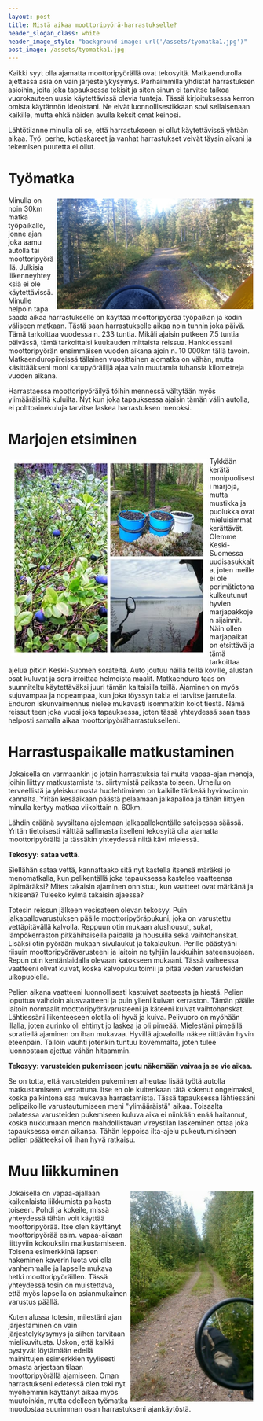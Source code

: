 ```yaml
---
layout: post
title: Mistä aikaa moottoripyörä-harrastukselle?
header_slogan_class: white
header_image_style: "background-image: url('/assets/tyomatka1.jpg')"
post_image: /assets/tyomatka1.jpg
---
```



Kaikki syyt olla ajamatta moottoripyörällä ovat tekosyitä. Matkaendurolla ajettassa asia on vain järjestelykysymys. Parhaimmilla yhdistät harrastuksen asioihin, joita joka tapauksessa tekisit ja siten sinun ei tarvitse taikoa vuorokauteen uusia käytettävissä olevia tunteja. Tässä kirjoituksessa kerron omista käytännön ideoistani. Ne eivät luonnollisestikkaan sovi sellaisenaan kaikille, mutta ehkä näiden avulla keksit omat keinosi.

Lähtötilanne minulla oli se, että harrastukseen ei ollut käytettävissä yhtään aikaa. Työ, perhe, kotiaskareet ja vanhat harrastukset veivät täysin aikani ja tekemisen puutetta ei ollut.

# Työmatka

<img src="/assets/tyomatka3.jpg" width="400" style="float: right; padding: 5px;" />

Minulla on noin 30km matka työpaikalle, jonne ajan joka aamu autolla tai moottoripyörällä. Julkisia liikenneyhteyksiä ei ole käytettävissä. Minulle helpoin tapa saada aikaa harrastukselle on käyttää moottoripyörää työpaikan ja kodin väliseen matkaan. Tästä saan harrastukselle aikaa noin tunnin joka päivä. Tämä tarkoittaa vuodessa n. 233 tuntia. Mikäli ajaisin putkeen 7.5 tuntia päivässä, tämä tarkoittaisi kuukauden mittaista reissua. Hankkiessani moottoripyörän ensimmäisen vuoden aikana ajoin n. 10 000km tällä tavoin. Matkaenduropiireissä tällainen vuosittainen ajomatka on vähän, mutta käsittääkseni moni katupyöräilijä ajaa vain muutamia tuhansia kilometreja vuoden aikana.

Harrastaessa moottoripyöräilyä töihin mennessä vältytään myös ylimääräisiltä kuluilta. Nyt kun joka tapauksessa ajaisin tämän välin autolla, ei polttoainekuluja tarvitse laskea harrastuksen menoksi.


# Marjojen etsiminen

<img src="/assets/marjassa1.jpg" width="400" style="float: left; padding: 5px;" />

Tykkään kerätä monipuolisesti marjoja, mutta mustikka ja puolukka ovat mieluisimmat kerättävät. Olemme Keski-Suomessa uudisasukkaita, joten meille ei ole perimätietona kulkeutunut hyvien marjapakkojen sijainnit. Näin ollen marjapaikat on etsittävä ja tämä tarkoittaa ajelua pitkin Keski-Suomen sorateitä. Auto joutuu näillä teillä koville, alustan osat kuluvat ja sora irroittaa helmoista maalit. Matkaenduro taas on suunniteltu käytettäväksi juuri tämän kaltaisilla teillä. Ajaminen on myös sujuvampaa ja nopeampaa, kun joka töyssyn takia ei tarvitse jarrutella. Enduron iskunvaimennus nielee mukavasti isommatkin kolot tiestä. Nämä reissut teen joka vuosi joka tapauksessa, joten tässä yhteydessä saan taas helposti samalla aikaa moottoripyöräharrastukselleni.

# Harrastuspaikalle matkustaminen

Jokaisella on varmaankin jo jotain harrastuksia tai muita vapaa-ajan menoja, joihin liittyy matkustamista ts. siirtymistä paikasta toiseen. Urheilu on terveellistä ja yleiskunnosta huolehtiminen on kaikille tärkeää hyvinvoinnin kannalta. Yritän kesäaikaan päästä pelaamaan jalkapalloa ja tähän liittyen minulla kertyy matkaa viikoittain n. 60km.

Lähdin eräänä syysiltana ajelemaan jalkapallokentälle sateisessa säässä. Yritän tietoisesti välttää sallimasta itselleni tekosyitä olla ajamatta moottoripyörällä ja tässäkin yhteydessä niitä kävi mielessä.

**Tekosyy: sataa vettä.**

Siellähän sataa vettä, kannattaako sitä nyt kastella itsensä märäksi jo menomatkalla, kun pelikentällä joka tapauksessa kastelee vaatteensa läpimäräksi? Mites takaisin ajaminen onnistuu, kun vaatteet ovat märkänä ja hikisenä? Tuleeko kylmä takaisin ajaessa?

Totesin reissun jälkeen vesisateen olevan tekosyy. Puin jalkapallovarustuksen päälle moottoripyöräpukuni, joka on varustettu vettäpitävällä kalvolla. Reppuun otin mukaan alushousut, sukat, lämpökerraston pitkähihaisella paidalla ja housuilla sekä vaihtohanskat. Lisäksi otin pyörään mukaan sivulaukut ja takalaukun. Perille päästyäni riisuin moottoripyörävarusteeni ja laitoin ne tyhjiin laukkuihin sateensuojaan. Repun otin kentänlaidalla olevaan katokseen mukaani. Tässä vaiheessa vaatteeni olivat kuivat, koska kalvopuku toimii ja pitää veden varusteiden ulkopuolella.

Pelien aikana vaatteeni luonnollisesti kastuivat saateesta ja hiestä. Pelien loputtua vaihdoin alusvaatteeni ja puin ylleni kuivan kerraston. Tämän päälle laitoin normaalit moottoripyörävarusteeni ja käteeni kuivat vaihtohanskat. Lähtiessäni liikenteeseen olotila oli hyvä ja kuiva. Pelivuoro on myöhään illalla, joten aurinko oli ehtinyt jo laskea ja oli pimeää. Mielestäni pimeällä soratiellä ajaminen on ihan mukavaa. Hyvillä ajovaloilla näkee riittävän hyvin eteenpäin. Tällöin vauhti jotenkin tuntuu kovemmalta, joten tulee luonnostaan ajettua vähän hitaammin.

**Tekosyy: varusteiden pukemiseen joutu näkemään vaivaa ja se vie aikaa.**

Se on totta, että varusteiden pukeminen aiheutaa lisää työtä autolla matkustamiseen verrattuna. Itse en ole kuitenkaan tätä kokenut ongelmaksi, koska palkintona saa mukavaa harrastamista. Tässä tapauksessa lähtiessäni pelipaikoille varustautumiseen meni "ylimääräistä" aikaa. Toisaalta palatessa varusteiden pukemiseen kuluva aika ei niinkään enää haitannut, koska nukkumaan menon mahdollistavan vireystilan laskeminen ottaa joka tapauksessa oman aikansa. Tähän leppoisa ilta-ajelu pukeutumisineen pelien päätteeksi oli ihan hyvä ratkaisu.

# Muu liikkuminen

<img src="/assets/tyomatka2.jpg" width="250" style="float: right; padding: 5px;" />

Jokaisella on vapaa-ajallaan kaikenlaista liikkumista paikasta toiseen. Pohdi ja kokeile, missä yhteydessä tähän voit käyttää moottoripyörää. Itse olen käyttänyt moottoripyörää esim. vapaa-aikaan liittyviin kokouksiin matkustamiseen. Toisena esimerkkinä lapsen hakeminen kaverin luota voi olla vanhemmalle ja lapselle mukava hetki moottoripyöräillen. Tässä yhteydessä tosin on muistettava, että myös lapsella on asianmukainen varustus päällä.

Kuten alussa totesin, milestäni ajan järjestäminen on vain järjestelykysymys ja siihen tarvitaan mielikuvitusta. Uskon, että kaikki pystyvät löytämään edellä mainittujen esimerkkien tyylisesti omasta arjestaan tilaan moottoripyörällä ajamiseen. Oman harrastukseni edetessä olen toki nyt myöhemmin käyttänyt aikaa myös muutoinkin, mutta edelleen työmatka muodostaa suurimman osan harrastukseni ajankäytöstä. 
